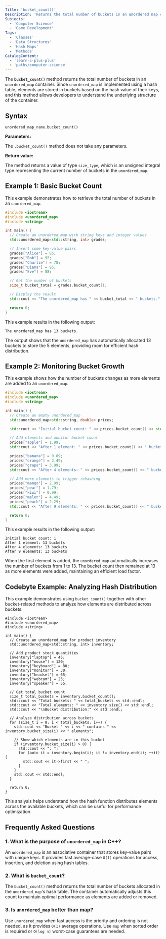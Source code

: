 ```yaml
---
Title: 'bucket_count()'
Description: 'Returns the total number of buckets in an unordered map container.'
Subjects:
  - 'Computer Science'
  - 'Game Development'
Tags:
  - 'Classes'
  - 'Data Structures'
  - 'Hash Maps'
  - 'Methods'
CatalogContent:
  - 'learn-c-plus-plus'
  - 'paths/computer-science'
---
```


The **`bucket_count()`** method returns the total number of buckets in an `unordered_map` container. Since `unordered_map` is implemented using a hash table, elements are stored in buckets based on the hash value of their keys, and this method allows developers to understand the underlying structure of the container.

## Syntax

```pseudo
unordered_map_name.bucket_count()
```

**Parameters:**

The `.bucket_count()` method does not take any parameters.

**Return value:**

The method returns a value of type `size_type`, which is an unsigned integral type representing the current number of buckets in the `unordered_map`.

## Example 1: Basic Bucket Count

This example demonstrates how to retrieve the total number of buckets in an `unordered_map`:

```cpp
#include <iostream>
#include <unordered_map>
#include <string>

int main() {
  // Create an unordered_map with string keys and integer values
  std::unordered_map<std::string, int> grades;

  // Insert some key-value pairs
  grades["Alice"] = 85;
  grades["Bob"] = 92;
  grades["Charlie"] = 78;
  grades["Diana"] = 95;
  grades["Eve"] = 88;

  // Get the number of buckets
  size_t bucket_total = grades.bucket_count();

  // Display the result
  std::cout << "The unordered_map has " << bucket_total << " buckets." << std::endl;

  return 0;
}
```

This example results in the following output:

```shell
The unordered_map has 13 buckets.
```

The output shows that the `unordered_map` has automatically allocated 13 buckets to store the 5 elements, providing room for efficient hash distribution.

## Example 2: Monitoring Bucket Growth

This example shows how the number of buckets changes as more elements are added to an `unordered_map`:

```cpp
#include <iostream>
#include <unordered_map>
#include <string>

int main() {
  // Create an empty unordered_map
  std::unordered_map<std::string, double> prices;

  std::cout << "Initial bucket count: " << prices.bucket_count() << std::endl;

  // Add elements and monitor bucket count
  prices["apple"] = 1.99;
  std::cout << "After 1 element: " << prices.bucket_count() << " buckets" << std::endl;

  prices["banana"] = 0.89;
  prices["orange"] = 2.49;
  prices["grape"] = 3.99;
  std::cout << "After 4 elements: " << prices.bucket_count() << " buckets" << std::endl;

  // Add more elements to trigger rehashing
  prices["mango"] = 2.99;
  prices["pear"] = 1.79;
  prices["kiwi"] = 0.99;
  prices["melon"] = 4.49;
  prices["peach"] = 2.29;
  std::cout << "After 9 elements: " << prices.bucket_count() << " buckets" << std::endl;

  return 0;
}
```

This example results in the following output:

```shell
Initial bucket count: 1
After 1 element: 13 buckets
After 4 elements: 13 buckets
After 9 elements: 13 buckets
```

When the first element is added, the `unordered_map` automatically increases the number of buckets from 1 to 13. The bucket count then remained at 13 as more elements were added, maintaining an efficient load factor.

## Codebyte Example: Analyzing Hash Distribution

This example demonstrates using `bucket_count()` together with other bucket-related methods to analyze how elements are distributed across buckets:

```codebyte/cpp
#include <iostream>
#include <unordered_map>
#include <string>

int main() {
  // Create an unordered_map for product inventory
  std::unordered_map<std::string, int> inventory;

  // Add product stock quantities
  inventory["laptop"] = 45;
  inventory["mouse"] = 120;
  inventory["keyboard"] = 80;
  inventory["monitor"] = 30;
  inventory["headset"] = 65;
  inventory["webcam"] = 25;
  inventory["speaker"] = 55;

  // Get total bucket count
  size_t total_buckets = inventory.bucket_count();
  std::cout << "Total buckets: " << total_buckets << std::endl;
  std::cout << "Total elements: " << inventory.size() << std::endl;
  std::cout << "\nBucket distribution:" << std::endl;

  // Analyze distribution across buckets
  for (size_t i = 0; i < total_buckets; i++) {
    std::cout << "Bucket " << i << " contains " << inventory.bucket_size(i) << " elements";

    // Show which elements are in this bucket
    if (inventory.bucket_size(i) > 0) {
      std::cout << ": ";
      for (auto it = inventory.begin(i); it != inventory.end(i); ++it) {
        std::cout << it->first << " ";
      }
    }
    std::cout << std::endl;
  }

  return 0;
}
```

This analysis helps understand how the hash function distributes elements across the available buckets, which can be useful for performance optimization.

## Frequently Asked Questions

### 1. What is the purpose of `unordered_map` in C++?

An `unordered_map` is an associative container that stores key-value pairs with unique keys. It provides fast average-case `O(1)` operations for access, insertion, and deletion using hash tables.

### 2. What is `bucket_count`?

The `bucket_count()` method returns the total number of buckets allocated in the `unordered_map`'s hash table. The container automatically adjusts this count to maintain optimal performance as elements are added or removed.

### 3. Is `unordered_map` better than map?

Use `unordered_map` when fast access is the priority and ordering is not needed, as it provides `O(1)` average operations. Use `map` when sorted order is required or `O(log n)` worst-case guarantees are needed.
